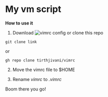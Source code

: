 # **My vm script**

**How to use it**
1. Download ![vimrc config]() or clone this repo
```
git clone link
```
or
```
gh repo clone tirthjivani/vimrc
```

2. Move the vimrc file to $HOME

3. Rename *vimrc* to *.vimrc*

Boom there you go!
